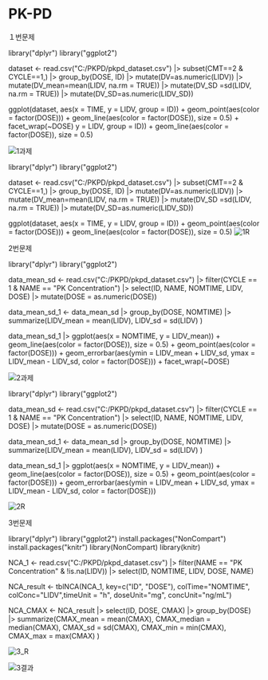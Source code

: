 # PK-PD

１번문제

library("dplyr")
library("ggplot2") 



dataset <- read.csv("C:/PKPD/pkpd_dataset.csv") |> 
  subset(CMT==2 & CYCLE==1,) |> 
  group_by(DOSE, ID) |> 
mutate(DV=as.numeric(LIDV)) |> 
  mutate(DV_mean=mean(LIDV, na.rm = TRUE)) |> 
  mutate(DV_SD =sd(LIDV, na.rm = TRUE)) |> 
  mutate(DV_SD=as.numeric(LIDV_SD))


ggplot(dataset, aes(x = TIME, y = LIDV, group = ID)) + geom_point(aes(color = factor(DOSE))) + 
  geom_line(aes(color = factor(DOSE)), size = 0.5) + facet_wrap(~DOSE) y = LIDV, group = ID)) + 
geom_line(aes(color = factor(DOSE)), size = 0.5)


![1과제](https://github.com/jueun429/PK-PD-R-study-/assets/133086206/f4470951-3e5b-4c5c-aa73-1f9b114a6922)

library("dplyr")
library("ggplot2") 



dataset <- read.csv("C:/PKPD/pkpd_dataset.csv") |> 
  subset(CMT==2 & CYCLE==1,) |> 
  group_by(DOSE, ID) |> 
mutate(DV=as.numeric(LIDV)) |> 
  mutate(DV_mean=mean(LIDV, na.rm = TRUE)) |> 
  mutate(DV_SD =sd(LIDV, na.rm = TRUE)) |> 
  mutate(DV_SD=as.numeric(LIDV_SD))


ggplot(dataset, aes(x = TIME, y = LIDV, group = ID)) + geom_point(aes(color = factor(DOSE))) + 
  geom_line(aes(color = factor(DOSE)), size = 0.5)
![1R](https://github.com/jueun429/PK-PD-R-study-/assets/133086206/3871183b-fb70-41fe-8356-557614304823)



2번문제

library("dplyr")
library("ggplot2") 

data_mean_sd <- read.csv("C:/PKPD/pkpd_dataset.csv") |> 
  filter(CYCLE == 1 & NAME == "PK Concentration") |>
  select(ID, NAME, NOMTIME, LIDV, DOSE) |>
  mutate(DOSE = as.numeric(DOSE))



data_mean_sd_1 <- data_mean_sd |> 
  group_by(DOSE, NOMTIME) |>
  summarize(LIDV_mean = mean(LIDV),
            LIDV_sd = sd(LIDV)
  )

data_mean_sd_1 |>
  ggplot(aes(x = NOMTIME, y = LIDV_mean)) + geom_line(aes(color = factor(DOSE)), size = 0.5) + geom_point(aes(color = factor(DOSE))) + geom_errorbar(aes(ymin = LIDV_mean + LIDV_sd, ymax = LIDV_mean - LIDV_sd, color = factor(DOSE))) + facet_wrap(~DOSE)

![2과제](https://github.com/jueun429/PK-PD-R-study-/assets/133086206/35b53f77-5e7b-4710-8327-cd5f5a1e0802)


library("dplyr")
library("ggplot2") 

data_mean_sd <- read.csv("C:/PKPD/pkpd_dataset.csv") |> 
  filter(CYCLE == 1 & NAME == "PK Concentration") |>
  select(ID, NAME, NOMTIME, LIDV, DOSE) |>
  mutate(DOSE = as.numeric(DOSE))



data_mean_sd_1 <- data_mean_sd |> 
  group_by(DOSE, NOMTIME) |>
  summarize(LIDV_mean = mean(LIDV),
            LIDV_sd = sd(LIDV)
  )

data_mean_sd_1 |>
  ggplot(aes(x = NOMTIME, y = LIDV_mean)) + geom_line(aes(color = factor(DOSE)), size = 0.5) + geom_point(aes(color = factor(DOSE))) + geom_errorbar(aes(ymin = LIDV_mean + LIDV_sd, ymax = LIDV_mean - LIDV_sd, color = factor(DOSE)))


![2R](https://github.com/jueun429/PK-PD-R-study-/assets/133086206/3fb9d94d-abaf-4cc4-bd4a-211fbcbfbd0f)



3번문제

library("dplyr")
library("ggplot2")
install.packages("NonCompart")
install.packages("knitr")
library(NonCompart)
library(knitr)

NCA_1 <- read.csv("C:/PKPD/pkpd_dataset.csv") |> 
  filter(NAME == "PK Concentration" & !is.na(LIDV)) |>
  select(ID, NOMTIME, LIDV, DOSE, NAME)

NCA_result <- tblNCA(NCA_1, key=c("ID", "DOSE"), colTime="NOMTIME", colConc="LIDV",timeUnit = "h", doseUnit="mg", concUnit="ng/mL")

NCA_CMAX <- NCA_result |> 
  select(ID, DOSE, CMAX) |>
  group_by(DOSE) |>
  summarize(CMAX_mean = mean(CMAX),
            CMAX_median = median(CMAX),
            CMAX_sd = sd(CMAX),
            CMAX_min = min(CMAX),
            CMAX_max = max(CMAX)
  )


![3_R](https://github.com/jueun429/PK-PD-R-study-/assets/133086206/2398d20a-df60-41d6-b6a6-6872203fcfa0)

![3결과](https://github.com/jueun429/PK-PD-R-study-/assets/133086206/2efe4a74-6aee-4160-bc01-378018982507)

